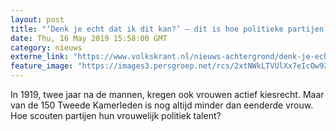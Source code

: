 ```yaml
---
layout: post
title: "‘Denk je echt dat ik dit kan?’ – dit is hoe politieke partijen vrouwen werven"
date: Thu, 16 May 2019 15:58:00 GMT
category: nieuws
externe_link: "https://www.volkskrant.nl/nieuws-achtergrond/denk-je-echt-dat-ik-dit-kan-dit-is-hoe-politieke-partijen-vrouwen-werven~baa9b9f0/"
feature_image: "https://images3.persgroep.net/rcs/2xtNWkLTVUlXx7eIcOw9ZETNL8g/diocontent/148512130/_crop/55/0/3228/3232/_fill/320/320?appId=93a17a8fd81db0de025c8abd1cca1279&quality=0.85"
---
```


In 1919, twee jaar na de mannen, kregen ook vrouwen actief kiesrecht. Maar van de 150 Tweede Kamerleden is nog altijd minder dan eenderde vrouw. Hoe scouten partijen hun vrouwelijk politiek talent?
